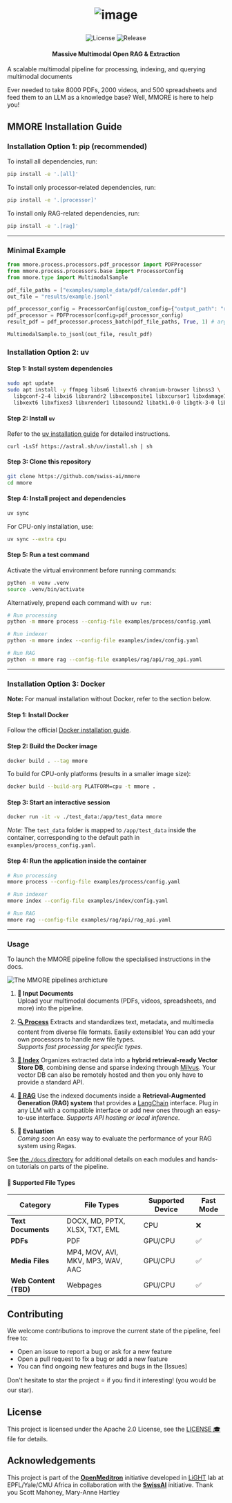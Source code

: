 <h1 align="center"> 

![image](https://github.com/user-attachments/assets/502e2c7e-1200-498a-9ebd-10a27ed48ab6)

</h1>


<p align="center">
  <img src="https://img.shields.io/badge/license-Apache%202.0-blue" alt="License">
  <img src="https://img.shields.io/github/v/release/OpenMeditron/End2End" alt="Release">
</p>

####  <center>Massive Multimodal Open RAG & Extraction</center>

A scalable multimodal pipeline for processing, indexing, and querying multimodal documents

Ever needed to take 8000 PDFs, 2000 videos, and 500 spreadsheets and feed them to an LLM as a knowledge base?
Well, MMORE is here to help you!

## MMORE Installation Guide

### Installation Option 1: pip (recommended)

To install all dependencies, run:

```bash
pip install -e '.[all]'
```

To install only processor-related dependencies, run:

```bash
pip install -e '.[processor]'
```

To install only RAG-related dependencies, run:

```bash
pip install -e '.[rag]'
```

---


### Minimal Example

```python
from mmore.process.processors.pdf_processor import PDFProcessor 
from mmore.process.processors.base import ProcessorConfig
from mmore.type import MultimodalSample

pdf_file_paths = ["examples/sample_data/pdf/calendar.pdf"]
out_file = "results/example.jsonl"

pdf_processor_config = ProcessorConfig(custom_config={"output_path": "results"})
pdf_processor = PDFProcessor(config=pdf_processor_config)
result_pdf = pdf_processor.process_batch(pdf_file_paths, True, 1) # args: file_paths, fast mode (True/False), num_workers

MultimodalSample.to_jsonl(out_file, result_pdf)
```

### Installation Option 2: uv

#### Step 1: Install system dependencies

```bash
sudo apt update
sudo apt install -y ffmpeg libsm6 libxext6 chromium-browser libnss3 \
  libgconf-2-4 libxi6 libxrandr2 libxcomposite1 libxcursor1 libxdamage1 \
  libxext6 libxfixes3 libxrender1 libasound2 libatk1.0-0 libgtk-3-0 libreoffice
```

#### Step 2: Install `uv`

Refer to the [uv installation guide](https://docs.astral.sh/uv/getting-started/installation/) for detailed instructions.
```
curl -LsSf https://astral.sh/uv/install.sh | sh
```

#### Step 3: Clone this repository

```bash
git clone https://github.com/swiss-ai/mmore
cd mmore
```

#### Step 4: Install project and dependencies

```bash
uv sync
```

For CPU-only installation, use:

```bash
uv sync --extra cpu
```

#### Step 5: Run a test command

Activate the virtual environment before running commands:

```bash
python -m venv .venv
source .venv/bin/activate
```

Alternatively, prepend each command with `uv run`:

```bash
# Run processing
python -m mmore process --config-file examples/process/config.yaml

# Run indexer
python -m mmore index --config-file examples/index/config.yaml

# Run RAG
python -m mmore rag --config-file examples/rag/api/rag_api.yaml
```

---

### Installation Option 3: Docker

**Note:** For manual installation without Docker, refer to the section below.

#### Step 1: Install Docker

Follow the official [Docker installation guide](https://docs.docker.com/get-started/get-docker/).

#### Step 2: Build the Docker image

```bash
docker build . --tag mmore
```

To build for CPU-only platforms (results in a smaller image size):

```bash
docker build --build-arg PLATFORM=cpu -t mmore .
```

#### Step 3: Start an interactive session

```bash
docker run -it -v ./test_data:/app/test_data mmore
```

*Note:* The `test_data` folder is mapped to `/app/test_data` inside the container, corresponding to the default path in `examples/process_config.yaml`.

#### Step 4: Run the application inside the container

```bash
# Run processing
mmore process --config-file examples/process/config.yaml

# Run indexer
mmore index --config-file examples/index/config.yaml

# Run RAG
mmore rag --config-file examples/rag/api/rag_api.yaml
```

---


### Usage

To launch the MMORE pipeline follow the specialised instructions in the docs.

![The MMORE pipelines archicture](https://github.com/user-attachments/assets/0cd61466-1680-43ed-9d55-7bd483a04a09)


1. **:page_facing_up: Input Documents**  
   Upload your multimodal documents (PDFs, videos, spreadsheets, and more) into the pipeline.

2. [**:mag: Process**](./docs/process.md) 
   Extracts and standardizes text, metadata, and multimedia content from diverse file formats. Easily extensible! You can add your own processors to handle new file types.  
   *Supports fast processing for specific types.*

3. [**:file_folder: Index**](./docs/index.md) 
   Organizes extracted data into a **hybrid retrieval-ready Vector Store DB**, combining dense and sparse indexing through [Milvus](https://milvus.io/). Your vector DB can also be remotely hosted and then you only have to provide a standard API. 

4. [**:robot: RAG**](./docs/rag.md) 
   Use the indexed documents inside a **Retrieval-Augmented Generation (RAG) system**  that provides a [LangChain](https://www.langchain.com/) interface. Plug in any LLM with a compatible interface or add new ones through an easy-to-use interface.
   *Supports API hosting or local inference.*

5. **:tada: Evaluation**  
   *Coming soon*
   An easy way to evaluate the performance of your RAG system using Ragas.

See [the `/docs` directory](/docs) for additional details on each modules and hands-on tutorials on parts of the pipeline.


#### :construction: Supported File Types  

| **Category**      | **File Types**                           | **Supported Device**      |  **Fast Mode**      |
|--------------------|------------------------------------------|--------------------------| --------------------------|
| **Text Documents** | DOCX, MD, PPTX, XLSX, TXT, EML           | CPU                      | :x:
| **PDFs**           | PDF                                     | GPU/CPU                  | :white_check_mark:
| **Media Files**    | MP4, MOV, AVI, MKV, MP3, WAV, AAC       | GPU/CPU                  | :white_check_mark:
| **Web Content (TBD)**    | Webpages                                | GPU/CPU                  | :white_check_mark:


## Contributing

We welcome contributions to improve the current state of the pipeline, feel free to:

- Open an issue to report a bug or ask for a new feature
- Open a pull request to fix a bug or add a new feature
- You can find ongoing new features and bugs in the [Issues]
   
Don't hesitate to star the project :star: if you find it interesting! (you would be our star).

## License

This project is licensed under the Apache 2.0 License, see the [LICENSE :mortar_board:](LICENSE) file for details.

## Acknowledgements

This project is part of the [**OpenMeditron**](https://huggingface.co/OpenMeditron) initiative developed in [LiGHT](www.yale-light.org) lab at EPFL/Yale/CMU Africa in collaboration with the [**SwissAI**](https://www.swiss-ai.org/) initiative. Thank you Scott Mahoney, Mary-Anne Hartley
